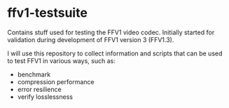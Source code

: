 ffv1-testsuite
=======================

Contains stuff used for testing the FFV1 video codec.
Initially started for validation during development of FFV1 version 3 (FFV1.3).

I will use this repository to collect information and scripts that can be used
to test FFV1 in various ways, such as:

  * benchmark
  * compression performance
  * error resilience
  * verify losslessness



